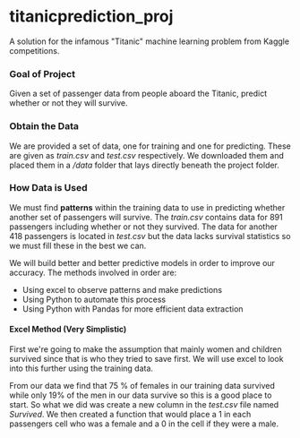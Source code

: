 # titanicprediction_proj
A solution for the infamous "Titanic" machine learning problem from Kaggle competitions.

### Goal of Project
Given a set of passenger data from people aboard the Titanic, predict whether
or not they will survive.

### Obtain the Data
We are provided a set of data, one for training and one for predicting. These
are given as *train.csv* and *test.csv* respectively. We downloaded them and 
placed them in a */data* folder that lays directly beneath the project folder.

### How Data is Used
We must find **patterns** within the training data to use in predicting
whether another set of passengers will survive. The *train.csv* contains data
for 891 passengers including whether or not they survived. The data for another
418 passengers is located in *test.csv* but the data lacks survival statistics
so we must fill these in the best we can.

We will build better and better predictive models in order to improve our
accuracy. The methods involved in order are:
* Using excel to observe patterns and make predictions
* Using Python to automate this process
* Using Python with Pandas for more efficient data extraction 

#### Excel Method (Very Simplistic)
First we're going to make the assumption that mainly women and children survived
since that is who they tried to save first. We will use excel to look into
this further using the training data.

From our data we find that 75 % of females in our training data survived while
only 19% of the men in our data survive so this is a good place to start. So
what we did was create a new column in the *test.csv* file named *Survived*.
We then created a function that would place a 1 in each passengers cell who
was a female and a 0 in the cell if they were a male.